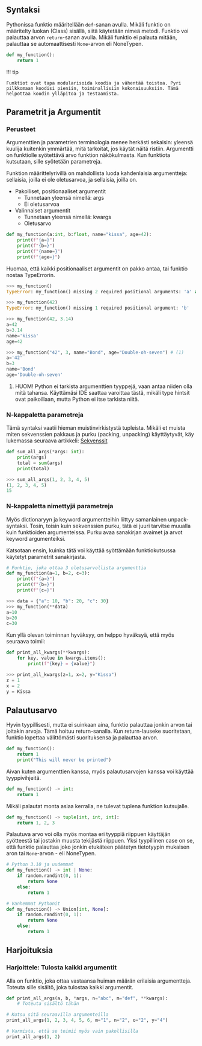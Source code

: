 
## Syntaksi

Pythonissa funktio määritellään `def`-sanan avulla. Mikäli funktio on määritelty luokan (Class) sisällä, siitä käytetään nimeä metodi. Funktio voi palauttaa arvon `return`-sanan avulla. Mikäli funktio ei palauta mitään, palauttaa se automaattisesti `None`-arvon eli NoneTypen.

```python
def my_function():
    return 1
```

!!! tip

    Funktiot ovat tapa modularisoida koodia ja vähentää toistoa. Pyri pilkkomaan koodisi pieniin, toiminallisiin kokonaisuuksiin. Tämä helpottaa koodin ylläpitoa ja testaamista.

## Parametrit ja Argumentit

### Perusteet

Argumenttien ja parametrien terminologia menee herkästi sekaisin: yleensä kuulija kuitenkin ymmärtää, mitä tarkoitat, jos käytät näitä ristiin. Argumentti on funktiolle syötettävä arvo funktion näkökulmasta. Kun funktiota kutsutaan, sille syötetään parametreja.

Funktion määrittelyrivillä on mahdollista luoda kahdenlaisia argumentteja: sellaisia, joilla ei ole oletusarvoa, ja sellaisia, joilla on.

* Pakolliset, positionaaliset argumentit
    * Tunnetaan yleensä nimellä: args
    * Ei oletusarvoa
* Valinnaiset argumentit
    * Tunnetaan yleensä nimellä: kwargs
    * Oletusarvo

```python
def my_function(a:int, b:float, name="kissa", age=42):
    print(f"{a=}")
    print(f"{b=}")
    print(f"{name=}")
    print(f"{age=}")
```

Huomaa, että kaikki positionaaliset argumentit on pakko antaa, tai funktio nostaa TypeErrorin.

```python
>>> my_function()
TypeError: my_function() missing 2 required positional arguments: 'a' and 'b'

>>> my_function(42)
TypeError: my_function() missing 1 required positional argument: 'b'

>>> my_function(42, 3.14)
a=42
b=3.14
name='kissa'
age=42

>>> my_function("42", 3, name="Bond", age="Double-oh-seven") # (1)
a='42'
b=3
name='Bond'
age='Double-oh-seven'
```

1. HUOM! Python ei tarkista argumenttien tyyppejä, vaan antaa niiden olla mitä tahansa. Käyttämäsi IDE saattaa varoittaa tästä, mikäli type hintsit ovat paikoillaan, mutta Python ei itse tarkista niitä.

### N-kappaletta parametreja

Tämä syntaksi vaatii hieman muistinvirkistystä tupleista. Mikäli et muista miten sekvenssien pakkaus ja purku (packing, unpacking) käyttäytyvät, käy lukemassa seuraava artikkeli: [Sekvenssit](../muuttujatyypit/sekvenssit.md)

```python
def sum_all_args(*args: int):
    print(args)
    total = sum(args)
    print(total)
```

```python
>>> sum_all_args(1, 2, 3, 4, 5)
(1, 2, 3, 4, 5)
15
```

### N-kappaletta nimettyjä parametreja

Myös dictionaryyn ja keyword argumentteihin liittyy samanlainen unpack-syntaksi. Tosin, toisin kuin sekvenssien purku, tätä ei juuri tarvitse muualla kuin funktioiden argumenteissa. Purku avaa sanakirjan avaimet ja arvot keyword argumenteiksi.

Katsotaan ensin, kuinka tätä voi käyttää syöttämään funktiokutsussa käytetyt parametrit sanakirjasta.

```python
# Funktio, joka ottaa 3 oletusarvollista argumenttia
def my_function(a=1, b=2, c=3):
    print(f"{a=}")
    print(f"{b=}")
    print(f"{c=}")
```

```python
>>> data = {"a": 10, "b": 20, "c": 30}
>>> my_function(**data)
a=10
b=20
c=30
```

Kun yllä olevan toiminnan hyväksyy, on helppo hyväksyä, että myös seuraava toimii:

```python
def print_all_kwargs(**kwargs):
    for key, value in kwargs.items():
        print(f"{key} = {value}")
```

```python
>>> print_all_kwargs(z=1, x=2, y="Kissa")
z = 1
x = 2
y = Kissa
```

## Palautusarvo

Hyvin tyypillisesti, mutta ei suinkaan aina, funktio palauttaa jonkin arvon tai joitakin arvoja. Tämä hoituu return-sanalla. Kun return-lauseke suoritetaan, funktio lopettaa välittömästi suorituksensa ja palauttaa arvon.

```python
def my_function():
    return 1
    print("This will never be printed")
```

Aivan kuten argumenttien kanssa, myös palautusarvojen kanssa voi käyttää tyyppivihjeitä.

```python
def my_function() -> int:
    return 1
```

Mikäli palautat monta asiaa kerralla, ne tulevat tuplena funktion kutsujalle.

```python
def my_function() -> tuple[int, int, int]:
    return 1, 2, 3
```

Palautuva arvo voi olla myös montaa eri tyyppiä riippuen käyttäjän syötteestä tai jostakin muusta tekijästä riippuen. Yksi tyypillinen case on se, että funktio palauttaa joko jonkin etukäteen päätetyn tietotyypin mukaisen aron tai `None`-arvon - eli NoneTypen.

```python
# Python 3.10 ja uudemmat
def my_function() -> int | None:
    if random.randint(0, 1):
        return None
    else:
        return 1

# Vanhemmat Pythonit
def my_function() -> Union[int, None]:
    if random.randint(0, 1):
        return None
    else:
        return 1
```

## Harjoituksia

### Harjoittele: Tulosta kaikki argumentit

Alla on funktio, joka ottaa vastaansa huiman määrän erilaisia argumentteja. Toteuta sille sisältö, joka tulostaa kaikki argumentit.

```python
def print_all_args(a, b, *args, n="abc", m="def", **kwargs):
    # Toteuta sisältö tähän

# Kutsu sitä seuraavilla argumenteilla
print_all_args(1, 2, 3, 4, 5, 6, m="1", n="2", o="2", y="4")

# Varmista, että se toimii myös vain pakollisilla
print_all_args(1, 2)
```